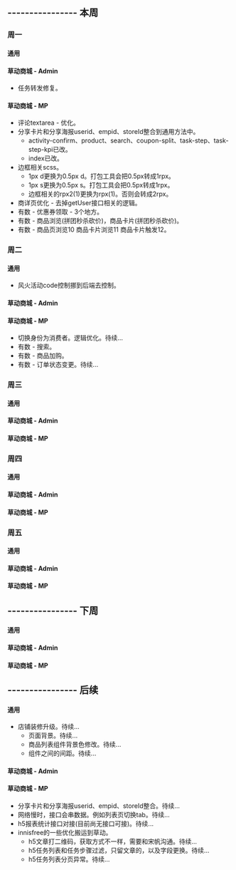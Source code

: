 ## ---------------- 本周

### 周一
#### 通用
#### 草动商城 - Admin
* 任务转发修复。
#### 草动商城 - MP
* 评论textarea - 优化。
* 分享卡片和分享海报userid、empid、storeId整合到通用方法中。
  - activity-confirm、product、search、coupon-split、task-step、task-step-kpi已改。
  - index已改。
* 边框相关scss。
  - 1px d更换为0.5px d。打包工具会把0.5px转成1rpx。
  - 1px s更换为0.5px s。打包工具会把0.5px转成1rpx。
  - 边框相关的rpx2(1)更换为rpx(1)。否则会转成2rpx。
* 商详页优化 - 去掉getUser接口相关的逻辑。
* 有数 - 优惠券领取 - 3个地方。
* 有数 - 商品浏览(拼团秒杀砍价)，商品卡片(拼团秒杀砍价)。
* 有数 - 商品页浏览10 商品卡片浏览11 商品卡片触发12。

### 周二
#### 通用
* 风火活动code控制挪到后端去控制。
#### 草动商城 - Admin
#### 草动商城 - MP
* 切换身份为消费者。逻辑优化。待续...
* 有数 - 搜索。
* 有数 - 商品加购。
* 有数 - 订单状态变更。待续...

### 周三
#### 通用
#### 草动商城 - Admin
#### 草动商城 - MP

### 周四
#### 通用
#### 草动商城 - Admin
#### 草动商城 - MP

### 周五
#### 通用
#### 草动商城 - Admin
#### 草动商城 - MP

## ---------------- 下周
#### 通用
#### 草动商城 - Admin
#### 草动商城 - MP

## ---------------- 后续
#### 通用
* 店铺装修升级。待续...
  - 页面背景。待续...
  - 商品列表组件背景色修改。待续...
  - 组件之间的间距。待续...
#### 草动商城 - Admin
#### 草动商城 - MP
* 分享卡片和分享海报userid、empid、storeId整合。待续...
* 网络慢时，接口会串数据。例如列表页切换tab。待续...
* h5报表统计接口对接(目前尚无接口可接)。待续...
* innisfree的一些优化搬运到草动。
  - h5文章打二维码，获取方式不一样，需要和宋帆沟通。待续...
  - h5任务列表和任务步骤过滤，只留文章的，以及字段更换。待续...
  - h5任务列表分页异常。待续...
